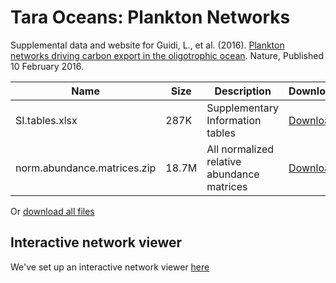 # Tara Oceans: Plankton Networks

Supplemental data and website for Guidi, L., et al. (2016). [Plankton networks driving carbon export in the oligotrophic ocean](https://www.nature.com/articles/nature16942). Nature, Published 10 February 2016.

| Name                       | Size  | Description                          | Download                                                   |
|----------------------------|-------|--------------------------------------|------------------------------------------------------------|
| SI.tables.xlsx             | 287K  | Supplementary Information tables     | [Download](https://raeslab.github.io/Tara-Oceans-Plankton-Networks/data/tables/SI.tables.xlsx)              |
| norm.abundance.matrices.zip| 18.7M | All normalized relative abundance matrices | [Download](https://raeslab.github.io/Tara-Oceans-Plankton-Networks/data//tables/norm.abundance.matrices.zip) |

Or [download all files](https://raeslab.github.io/Tara-Oceans-Plankton-Networks/data/ocean_carbon_export.zip)

## Interactive network viewer

We've set up an interactive network viewer [here](https://raeslab.github.io/Tara-Oceans-Plankton-Networks/data/network/)

